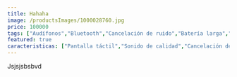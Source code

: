 ```yaml
---
title: Hahaha
image: /productsImages/1000028760.jpg
price: 100000
tags: ["Audífonos","Bluetooth","Cancelación de ruido","Batería larga","Pantalla táctil"]
featured: true
caracteristicas: ["Pantalla táctil","Sonido de calidad","Cancelación de ruido (ANC)","Larga batería","Ambient Sound","carga rápida","compatible con dispositivos iOS y Android"]
---
```


Jsjsjsbsbvd